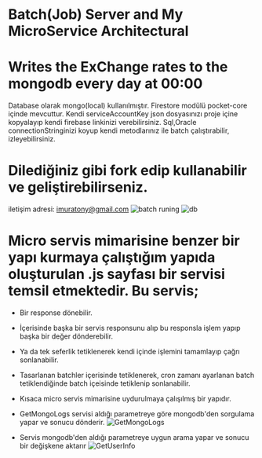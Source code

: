 # Batch(Job) Server and My MicroService Architectural
# Writes the ExChange rates to the mongodb every day at 00:00
Database olarak mongo(local) kullanılmıştır.
Firestore modülü pocket-core içinde mevcuttur. Kendi serviceAccountKey json dosyasınızı proje içine kopyalayıp kendi firebase linkinizi verebilirsiniz.
Sql,Oracle connectionStringinizi koyup kendi metodlarınız ile batch çalıştırabilir, izleyebilirsiniz.
# Dilediğiniz gibi fork edip kullanabilir ve geliştirebilirseniz.
iletişim adresi: imuratony@gmail.com
![batch runing](https://user-images.githubusercontent.com/34923740/199949603-d854a2d0-4ac7-4277-80d0-c6694d61505c.PNG)
![db](https://user-images.githubusercontent.com/34923740/199949748-1319f69d-36b1-49aa-9f71-4bd68aae1e11.PNG)


# Micro servis mimarisine benzer bir yapı kurmaya çalıştığım yapıda oluşturulan .js sayfası bir servisi temsil etmektedir. Bu servis;
- Bir response dönebilir.
- İçerisinde başka bir servis responsunu alıp bu responsla işlem yapıp başka bir değer dönderebilir.
- Ya da tek seferlik tetiklenerek kendi içinde işlemini tamamlayıp çağrı sonlanabilir.
- Tasarlanan batchler içerisinde tetiklenerek, cron zamanı ayarlanan batch tetiklendiğinde batch içeisinde tetiklenip sonlanabilir.

- Kısaca micro servis mimarisine uydurulmaya çalışılmış bir yapıdır.

- GetMongoLogs servisi aldığı parametreye göre mongodb'den sorgulama yapar ve sonucu dönderir.
![GetMongoLogs](https://user-images.githubusercontent.com/34923740/208319099-7423a06e-91e7-4179-b672-6b13aed4cb00.PNG)

- Servis mongodb'den aldığı parametreye uygun arama yapar ve sonucu bir değişkene aktarır
![GetUserInfo](https://user-images.githubusercontent.com/34923740/208319081-e9a2eed6-f66d-47a8-b745-afb133afd44e.PNG)

